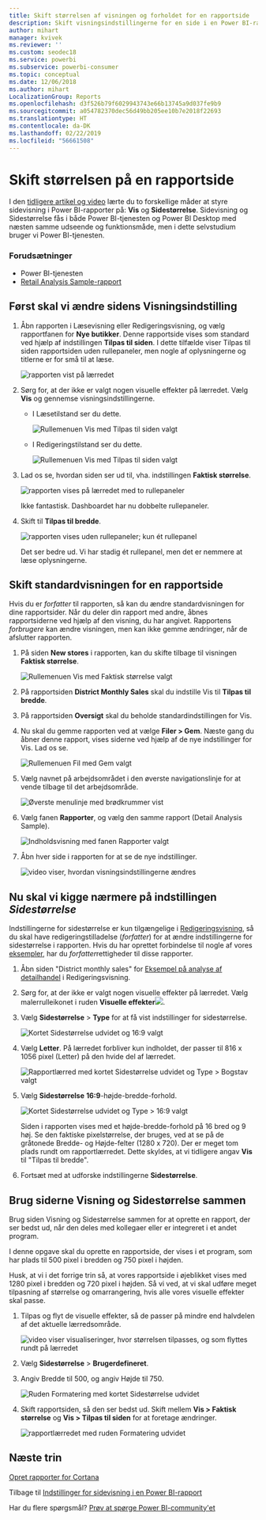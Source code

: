 ```yaml
---
title: Skift størrelsen af visningen og forholdet for en rapportside
description: Skift visningsindstillingerne for en side i en Power BI-rapport
author: mihart
manager: kvivek
ms.reviewer: ''
ms.custom: seodec18
ms.service: powerbi
ms.subservice: powerbi-consumer
ms.topic: conceptual
ms.date: 12/06/2018
ms.author: mihart
LocalizationGroup: Reports
ms.openlocfilehash: d3f526b79f6029943743e66b13745a9d037fe9b9
ms.sourcegitcommit: a054782370dec56d49bb205ee10b7e2018f22693
ms.translationtype: HT
ms.contentlocale: da-DK
ms.lasthandoff: 02/22/2019
ms.locfileid: "56661508"
---
```

# <a name="change-the-size-of-a-report-page"></a>Skift størrelsen på en rapportside
I den [tidligere artikel og video](../power-bi-report-display-settings.md) lærte du to forskellige måder at styre sidevisning i Power BI-rapporter på: **Vis** og **Sidestørrelse**. Sidevisning og Sidestørrelse fås i både Power BI-tjenesten og Power BI Desktop med næsten samme udseende og funktionsmåde, men i dette selvstudium bruger vi Power BI-tjenesten.

### <a name="prerequisites"></a>Forudsætninger
- Power BI-tjenesten   
- [Retail Analysis Sample-rapport](../sample-retail-analysis.md)

## <a name="first-lets-change-the-page-view-setting"></a>Først skal vi ændre sidens Visningsindstilling

1. Åbn rapporten i Læsevisning eller Redigeringsvisning, og vælg rapportfanen for **Nye butikker**. Denne rapportside vises som standard ved hjælp af indstillingen **Tilpas til siden**.  I dette tilfælde viser Tilpas til siden rapportsiden uden rullepaneler, men nogle af oplysningerne og titlerne er for små til at læse.

   ![rapporten vist på lærredet](media/end-user-report-view/pbi_fit_to_page.png)
2. Sørg for, at der ikke er valgt nogen visuelle effekter på lærredet. Vælg **Vis** og gennemse visningsindstillingerne.

   * I Læsetilstand ser du dette.

     ![Rullemenuen Vis med Tilpas til siden valgt](media/end-user-report-view/power-bi-page-view-menu-new.png)
   * I Redigeringstilstand ser du dette.

     ![Rullemenuen Vis med Tilpas til siden valgt](media/end-user-report-view/power-bi-view-editing-view.png)

3. Lad os se, hvordan siden ser ud til, vha. indstillingen **Faktisk størrelse**.

   ![rapporten vises på lærredet med to rullepaneler](media/end-user-report-view/power-bi-actal-size2.png)

   Ikke fantastisk. Dashboardet har nu dobbelte rullepaneler.
4. Skift til **Tilpas til bredde**.

   ![rapporten vises uden rullepaneler; kun ét rullepanel](media/end-user-report-view/pbi_fit_to_width.png)

   Det ser bedre ud. Vi har stadig ét rullepanel, men det er nemmere at læse oplysningerne.

## <a name="change-the-default-view-for-a-report-page"></a>Skift standardvisningen for en rapportside
Hvis du er *forfatter* til rapporten, så kan du ændre standardvisningen for dine rapportsider. Når du deler din rapport med andre, åbnes rapportsiderne ved hjælp af den visning, du har angivet. Rapportens *forbrugere* kan ændre visningen, men kan ikke gemme ændringer, når de afslutter rapporten.

1. På siden **New stores** i rapporten, kan du skifte tilbage til visningen **Faktisk størrelse**.

   ![Rullemenuen Vis med Faktisk størrelse valgt](media/end-user-report-view/power-bi-actual-size.png)

2. På rapportsiden **District Monthly Sales** skal du indstille Vis til **Tilpas til bredde**.

3. På rapportsiden **Oversigt** skal du beholde standardindstillingen for Vis.

4. Nu skal du gemme rapporten ved at vælge **Filer > Gem**. Næste gang du åbner denne rapport, vises siderne ved hjælp af de nye indstillinger for Vis. Lad os se.

   ![Rullemenuen Fil med Gem valgt](media/end-user-report-view/power-bi-save.png)
3. Vælg navnet på arbejdsområdet i den øverste navigationslinje for at vende tilbage til det arbejdsområde.  

   ![Øverste menulinje med brødkrummer vist](media/end-user-report-view/power-bi-my-workspace.png)
4. Vælg fanen **Rapporter**, og vælg den samme rapport (Detail Analysis Sample).

    ![Indholdsvisning med fanen Rapporter valgt](media/end-user-report-view/power-bi-new-report2.png)
5. Åbn hver side i rapporten for at se de nye indstillinger.

   ![video viser, hvordan visningsindstillingerne ændres](media/end-user-report-view/power-bi-page-view.gif)

## <a name="now-lets-explore-the-page-size-setting"></a>Nu skal vi kigge nærmere på indstillingen *Sidestørrelse*
Indstillingerne for sidestørrelse er kun tilgængelige i [Redigeringsvisning](../service-interact-with-a-report-in-editing-view.md), så du skal have redigeringstilladelse (*forfatter*) for at ændre indstillingerne for sidestørrelse i rapporten. Hvis du har oprettet forbindelse til nogle af vores [eksempler](../sample-datasets.md), har du *forfatter*rettigheder til disse rapporter.

1. Åbn siden "District monthly sales" for [Eksempel på analyse af detailhandel](../sample-retail-analysis.md) i Redigeringsvisning.
2. Sørg for, at der ikke er valgt nogen visuelle effekter på lærredet.  Vælg malerrulleikonet i ruden **Visuelle effekter**![](media/end-user-report-view/power-bi-paintroller.png).
3. Vælg **Sidestørrelse** &gt; **Type** for at få vist indstillinger for sidestørrelse.

   ![Kortet Sidestørrelse udvidet og 16:9 valgt](media/end-user-report-view/power-bi-page-size-menu-new.png)
4. Vælg **Letter**.  På lærredet forbliver kun indholdet, der passer til 816 x 1056 pixel (Letter) på den hvide del af lærredet.

   ![Rapportlærred med kortet Sidestørrelse udvidet og Type > Bogstav valgt](media/end-user-report-view/power-bi-letter-new.png)
5. Vælg **Sidestørrelse** **16:9**-højde-bredde-forhold.

   ![Kortet Sidestørrelse udvidet og Type > 16:9 valgt](media/end-user-report-view/power-bi-16-to-9-new.png)

   Siden i rapporten vises med et højde-bredde-forhold på 16 bred og 9 høj. Se den faktiske pixelstørrelse, der bruges, ved at se på de gråtonede Bredde- og Højde-felter (1280 x 720). Der er meget tom plads rundt om rapportlærredet. Dette skyldes, at vi tidligere angav **Vis** til "Tilpas til bredde".
7. Fortsæt med at udforske indstillingerne **Sidestørrelse**.

## <a name="use-page-view-and-page-size-together"></a>Brug siderne Visning og Sidestørrelse sammen
Brug siden Visning og Sidestørrelse sammen for at oprette en rapport, der ser bedst ud, når den deles med kollegaer eller er integreret i et andet program.

I denne opgave skal du oprette en rapportside, der vises i et program, som har plads til 500 pixel i bredden og 750 pixel i højden.

Husk, at vi i det forrige trin så, at vores rapportside i øjeblikket vises med 1280 pixel i bredden og 720 pixel i højden. Så vi ved, at vi skal udføre meget tilpasning af størrelse og omarrangering, hvis alle vores visuelle effekter skal passe.

1. Tilpas og flyt de visuelle effekter, så de passer på mindre end halvdelen af det aktuelle lærredsområde.

    ![video viser visualiseringer, hvor størrelsen tilpasses, og som flyttes rundt på lærredet](media/end-user-report-view/power-bi-custom-view.gif)
2. Vælg **Sidestørrelse** &gt; **Brugerdefineret**.
3. Angiv Bredde til 500, og angiv Højde til 750.

    ![Ruden Formatering med kortet Sidestørrelse udvidet](media/end-user-report-view/power-bi-custom-new.png)
4. Skift rapportsiden, så den ser bedst ud. Skift mellem **Vis > Faktisk størrelse** og **Vis > Tilpas til siden** for at foretage ændringer.

    ![rapportlærredet med ruden Formatering udvidet](media/end-user-report-view/power-bi-final-new.png)

## <a name="next-steps"></a>Næste trin
[Opret rapporter for Cortana](../service-cortana-answer-cards.md)

Tilbage til [Indstillinger for sidevisning i en Power BI-rapport](../power-bi-report-display-settings.md)

Har du flere spørgsmål? [Prøv at spørge Power BI-community'et](http://community.powerbi.com/)
